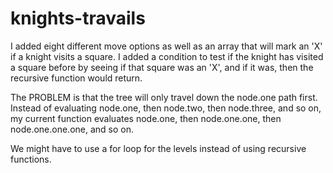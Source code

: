 # knights-travails

I added eight different move options as well as an array that will mark an 'X' if a knight visits a square. I added a condition to test if the knight has visited a square before by seeing if that square was an 'X', and if it was, then the recursive function would return.

The PROBLEM is that the tree will only travel down the node.one path first. Instead of evaluating node.one, then node.two, then node.three, and so on, my current function evaluates node.one, then node.one.one, then node.one.one.one, and so on.

We might have to use a for loop for the levels instead of using recursive functions.
